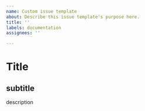 ```yaml
---
name: Custom issue template
about: Describe this issue template's purpose here.
title: ''
labels: documentation
assignees: ''

---
```


# Title
## subtitle
description
